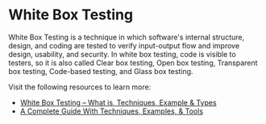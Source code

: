 # White Box Testing

White Box Testing is a technique in which software's internal structure, design, and coding are tested to verify input-output flow and improve design, usability, and security. In white box testing, code is visible to testers, so it is also called Clear box testing, Open box testing, Transparent box testing, Code-based testing, and Glass box testing.

Visit the following resources to learn more:

- [White Box Testing – What is, Techniques, Example & Types](https://www.guru99.com/white-box-testing.html)
- [A Complete Guide With Techniques, Examples, & Tools](https://www.softwaretestinghelp.com/white-box-testing-techniques-with-example/)
